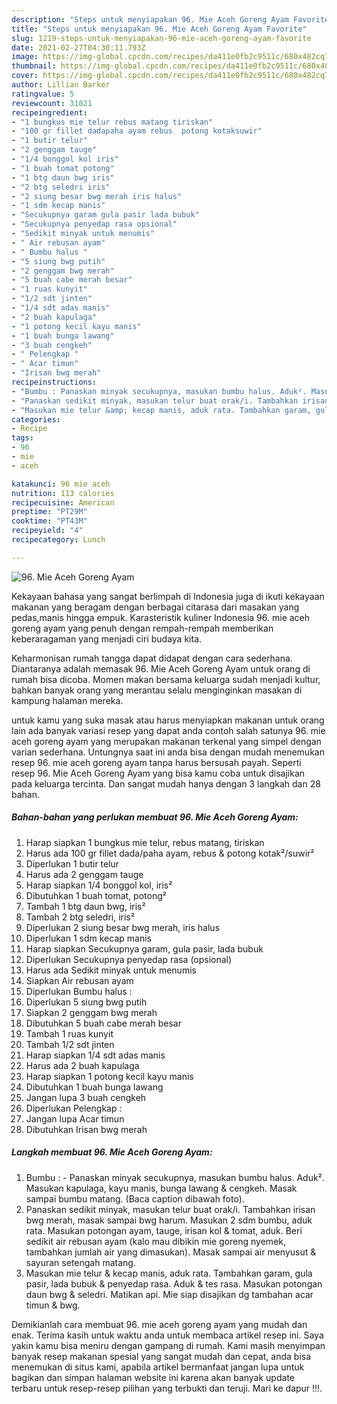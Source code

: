 ```yaml
---
description: "Steps untuk menyiapakan 96. Mie Aceh Goreng Ayam Favorite"
title: "Steps untuk menyiapakan 96. Mie Aceh Goreng Ayam Favorite"
slug: 1219-steps-untuk-menyiapakan-96-mie-aceh-goreng-ayam-favorite
date: 2021-02-27T04:30:11.793Z
image: https://img-global.cpcdn.com/recipes/da411e0fb2c9511c/680x482cq70/96-mie-aceh-goreng-ayam-foto-resep-utama.jpg
thumbnail: https://img-global.cpcdn.com/recipes/da411e0fb2c9511c/680x482cq70/96-mie-aceh-goreng-ayam-foto-resep-utama.jpg
cover: https://img-global.cpcdn.com/recipes/da411e0fb2c9511c/680x482cq70/96-mie-aceh-goreng-ayam-foto-resep-utama.jpg
author: Lillian Barker
ratingvalue: 5
reviewcount: 31021
recipeingredient:
- "1 bungkus mie telur rebus matang tiriskan"
- "100 gr fillet dadapaha ayam rebus  potong kotaksuwir"
- "1 butir telur"
- "2 genggam tauge"
- "1/4 bonggol kol iris"
- "1 buah tomat potong"
- "1 btg daun bwg iris"
- "2 btg seledri iris"
- "2 siung besar bwg merah iris halus"
- "1 sdm kecap manis"
- "Secukupnya garam gula pasir lada bubuk"
- "Secukupnya penyedap rasa opsional"
- "Sedikit minyak untuk menumis"
- " Air rebusan ayam"
- " Bumbu halus "
- "5 siung bwg putih"
- "2 genggam bwg merah"
- "5 buah cabe merah besar"
- "1 ruas kunyit"
- "1/2 sdt jinten"
- "1/4 sdt adas manis"
- "2 buah kapulaga"
- "1 potong kecil kayu manis"
- "1 buah bunga lawang"
- "3 buah cengkeh"
- " Pelengkap "
- " Acar timun"
- "Irisan bwg merah"
recipeinstructions:
- "Bumbu : Panaskan minyak secukupnya, masukan bumbu halus. Aduk². Masukan kapulaga, kayu manis, bunga lawang &amp; cengkeh. Masak sampai bumbu matang. (Baca caption dibawah foto)."
- "Panaskan sedikit minyak, masukan telur buat orak/i. Tambahkan irisan bwg merah, masak sampai bwg harum. Masukan 2 sdm bumbu, aduk rata. Masukan potongan ayam, tauge, irisan kol &amp; tomat, aduk. Beri sedikit air rebusan ayam (kalo mau dibikin mie goreng nyemek, tambahkan jumlah air yang dimasukan). Masak sampai air menyusut &amp; sayuran setengah matang."
- "Masukan mie telur &amp; kecap manis, aduk rata. Tambahkan garam, gula pasir, lada bubuk &amp; penyedap rasa. Aduk &amp; tes rasa. Masukan potongan daun bwg &amp; seledri. Matikan api. Mie siap disajikan dg tambahan acar timun &amp; bwg."
categories:
- Recipe
tags:
- 96
- mie
- aceh

katakunci: 96 mie aceh 
nutrition: 113 calories
recipecuisine: American
preptime: "PT29M"
cooktime: "PT43M"
recipeyield: "4"
recipecategory: Lunch

---
```



![96. Mie Aceh Goreng Ayam](https://img-global.cpcdn.com/recipes/da411e0fb2c9511c/680x482cq70/96-mie-aceh-goreng-ayam-foto-resep-utama.jpg)

Kekayaan bahasa yang sangat berlimpah di Indonesia juga di ikuti kekayaan makanan yang beragam dengan berbagai citarasa dari masakan yang pedas,manis hingga empuk. Karasteristik kuliner Indonesia 96. mie aceh goreng ayam yang penuh dengan rempah-rempah memberikan keberaragaman yang menjadi ciri budaya kita.


Keharmonisan rumah tangga dapat didapat dengan cara sederhana. Diantaranya adalah memasak 96. Mie Aceh Goreng Ayam untuk orang di rumah bisa dicoba. Momen makan bersama keluarga sudah menjadi kultur, bahkan banyak orang yang merantau selalu menginginkan masakan di kampung halaman mereka.



untuk kamu yang suka masak atau harus menyiapkan makanan untuk orang lain ada banyak variasi resep yang dapat anda contoh salah satunya 96. mie aceh goreng ayam yang merupakan makanan terkenal yang simpel dengan varian sederhana. Untungnya saat ini anda bisa dengan mudah menemukan resep 96. mie aceh goreng ayam tanpa harus bersusah payah.
Seperti resep 96. Mie Aceh Goreng Ayam yang bisa kamu coba untuk disajikan pada keluarga tercinta. Dan sangat mudah hanya dengan 3 langkah dan 28 bahan.


<!--inarticleads1-->

##### Bahan-bahan yang perlukan membuat 96. Mie Aceh Goreng Ayam:

1. Harap siapkan 1 bungkus mie telur, rebus matang, tiriskan
1. Harus ada 100 gr fillet dada/paha ayam, rebus &amp; potong kotak²/suwir²
1. Diperlukan 1 butir telur
1. Harus ada 2 genggam tauge
1. Harap siapkan 1/4 bonggol kol, iris²
1. Dibutuhkan 1 buah tomat, potong²
1. Tambah 1 btg daun bwg, iris²
1. Tambah 2 btg seledri, iris²
1. Diperlukan 2 siung besar bwg merah, iris halus
1. Diperlukan 1 sdm kecap manis
1. Harap siapkan Secukupnya garam, gula pasir, lada bubuk
1. Diperlukan Secukupnya penyedap rasa (opsional)
1. Harus ada Sedikit minyak untuk menumis
1. Siapkan  Air rebusan ayam
1. Diperlukan  Bumbu halus :
1. Diperlukan 5 siung bwg putih
1. Siapkan 2 genggam bwg merah
1. Dibutuhkan 5 buah cabe merah besar
1. Tambah 1 ruas kunyit
1. Tambah 1/2 sdt jinten
1. Harap siapkan 1/4 sdt adas manis
1. Harus ada 2 buah kapulaga
1. Harap siapkan 1 potong kecil kayu manis
1. Dibutuhkan 1 buah bunga lawang
1. Jangan lupa 3 buah cengkeh
1. Diperlukan  Pelengkap :
1. Jangan lupa  Acar timun
1. Dibutuhkan Irisan bwg merah




<!--inarticleads2-->

##### Langkah membuat  96. Mie Aceh Goreng Ayam:

1. Bumbu : - Panaskan minyak secukupnya, masukan bumbu halus. Aduk². Masukan kapulaga, kayu manis, bunga lawang &amp; cengkeh. Masak sampai bumbu matang. (Baca caption dibawah foto).
1. Panaskan sedikit minyak, masukan telur buat orak/i. Tambahkan irisan bwg merah, masak sampai bwg harum. Masukan 2 sdm bumbu, aduk rata. Masukan potongan ayam, tauge, irisan kol &amp; tomat, aduk. Beri sedikit air rebusan ayam (kalo mau dibikin mie goreng nyemek, tambahkan jumlah air yang dimasukan). Masak sampai air menyusut &amp; sayuran setengah matang.
1. Masukan mie telur &amp; kecap manis, aduk rata. Tambahkan garam, gula pasir, lada bubuk &amp; penyedap rasa. Aduk &amp; tes rasa. Masukan potongan daun bwg &amp; seledri. Matikan api. Mie siap disajikan dg tambahan acar timun &amp; bwg.




Demikianlah cara membuat 96. mie aceh goreng ayam yang mudah dan enak. Terima kasih untuk waktu anda untuk membaca artikel resep ini. Saya yakin kamu bisa meniru dengan gampang di rumah. Kami masih menyimpan banyak resep makanan spesial yang sangat mudah dan cepat, anda bisa menemukan di situs kami, apabila artikel bermanfaat jangan lupa untuk bagikan dan simpan halaman website ini karena akan banyak update terbaru untuk resep-resep pilihan yang terbukti dan teruji. Mari ke dapur !!!. 
